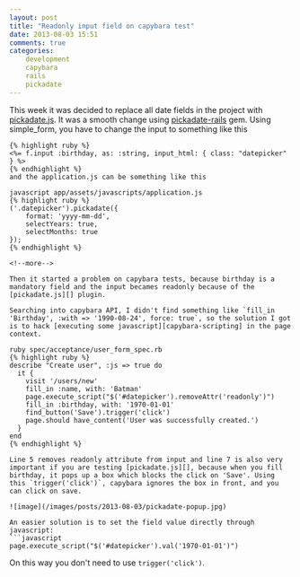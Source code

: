 ```yaml
---
layout: post
title: "Readonly input field on capybara test"
date: 2013-08-03 15:51
comments: true
categories: 
    development
    capybara
    rails
    pickadate
---
```


This week it was decided to replace all date fields in the project with [pickadate.js][]. It was a smooth change using [pickadate-rails][] gem. Using simple_form, you have to change the input to something like this 

```erb app/views/users/_form.html.erb
{% highlight ruby %}
<%= f.input :birthday, as: :string, input_html: { class: "datepicker" } %>
{% endhighlight %}
and the application.js can be something like this

javascript app/assets/javascripts/application.js
{% highlight ruby %}
('.datepicker').pickadate({
    format: 'yyyy-mm-dd',
    selectYears: true,
    selectMonths: true
});
{% endhighlight %}

<!--more-->

Then it started a problem on capybara tests, because birthday is a mandatory field and the input becames readonly because of the [pickadate.js][] plugin.

Searching into capybara API, I didn't find something like `fill_in 'Birthday', :with => '1990-08-24', force: true`, so the solution I got is to hack [executing some javascript][capybara-scripting] in the page context.

ruby spec/acceptance/user_form_spec.rb
{% highlight ruby %}
describe "Create user", :js => true do
  it {
    visit '/users/new'
    fill_in :name, with: 'Batman'
    page.execute_script("$('#datepicker').removeAttr('readonly')")
    fill_in :birthday, with: '1970-01-01'
    find_button('Save').trigger('click')
    page.should have_content('User was successfully created.')
  }
end
{% endhighlight %}

Line 5 removes readonly attribute from input and line 7 is also very important if you are testing [pickadate.js][], because when you fill birthday, it pops up a box which blocks the click on 'Save'. Using this `trigger('click')`, capybara ignores the box in front, and you can click on save.

![image](/images/posts/2013-08-03/pickadate-popup.jpg)

An easier solution is to set the field value directly through javascript:
```javascript
page.execute_script("$('#datepicker').val('1970-01-01')")
```
On this way you don't need to use `trigger('click')`.


[pickadate.js]: http://amsul.ca/pickadate.js
[pickadate-rails]: https://github.com/veracross/pickadate-rails
[capybara-scripting]: http://rubydoc.info/github/jnicklas/capybara/master#Scripting
